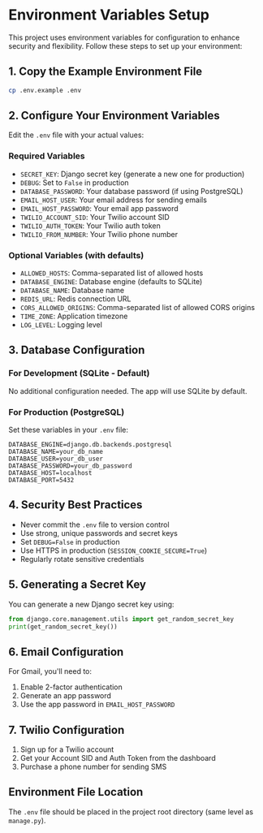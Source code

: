 # Environment Variables Setup

This project uses environment variables for configuration to enhance security and flexibility. Follow these steps to set up your environment:

## 1. Copy the Example Environment File

```bash
cp .env.example .env
```

## 2. Configure Your Environment Variables

Edit the `.env` file with your actual values:

### Required Variables

- `SECRET_KEY`: Django secret key (generate a new one for production)
- `DEBUG`: Set to `False` in production
- `DATABASE_PASSWORD`: Your database password (if using PostgreSQL)
- `EMAIL_HOST_USER`: Your email address for sending emails
- `EMAIL_HOST_PASSWORD`: Your email app password
- `TWILIO_ACCOUNT_SID`: Your Twilio account SID
- `TWILIO_AUTH_TOKEN`: Your Twilio auth token
- `TWILIO_FROM_NUMBER`: Your Twilio phone number

### Optional Variables (with defaults)

- `ALLOWED_HOSTS`: Comma-separated list of allowed hosts
- `DATABASE_ENGINE`: Database engine (defaults to SQLite)
- `DATABASE_NAME`: Database name
- `REDIS_URL`: Redis connection URL
- `CORS_ALLOWED_ORIGINS`: Comma-separated list of allowed CORS origins
- `TIME_ZONE`: Application timezone
- `LOG_LEVEL`: Logging level

## 3. Database Configuration

### For Development (SQLite - Default)
No additional configuration needed. The app will use SQLite by default.

### For Production (PostgreSQL)
Set these variables in your `.env` file:
```
DATABASE_ENGINE=django.db.backends.postgresql
DATABASE_NAME=your_db_name
DATABASE_USER=your_db_user
DATABASE_PASSWORD=your_db_password
DATABASE_HOST=localhost
DATABASE_PORT=5432
```

## 4. Security Best Practices

- Never commit the `.env` file to version control
- Use strong, unique passwords and secret keys
- Set `DEBUG=False` in production
- Use HTTPS in production (`SESSION_COOKIE_SECURE=True`)
- Regularly rotate sensitive credentials

## 5. Generating a Secret Key

You can generate a new Django secret key using:

```python
from django.core.management.utils import get_random_secret_key
print(get_random_secret_key())
```

## 6. Email Configuration

For Gmail, you'll need to:
1. Enable 2-factor authentication
2. Generate an app password
3. Use the app password in `EMAIL_HOST_PASSWORD`

## 7. Twilio Configuration

1. Sign up for a Twilio account
2. Get your Account SID and Auth Token from the dashboard
3. Purchase a phone number for sending SMS

## Environment File Location

The `.env` file should be placed in the project root directory (same level as `manage.py`).